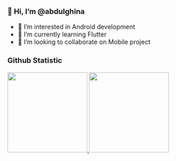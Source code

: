 ### 👋 Hi, I’m @abdulghina
- 👀 I’m interested in Android development
- 🌱 I’m currently learning Flutter
- 💞️ I’m looking to collaborate on Mobile project

<!---
abdulghina/abdulghina is a ✨ special ✨ repository because its `README.md` (this file) appears on your GitHub profile.
You can click the Preview link to take a look at your changes.
--->

### Github Statistic
<p align="left">
<a href="https://github.com/dimasmds">
  <img height="180em" src="https://github-readme-stats-eight-theta.vercel.app/api?username=abdulghina&show_icons=true&theme=algolia&include_all_commits=true&count_private=true"/>
  <img height="180em" src="https://github-readme-stats-eight-theta.vercel.app/api/top-langs/?username=abdulghina&layout=compact&langs_count=8&theme=algolia"/>
</a>
</p>
